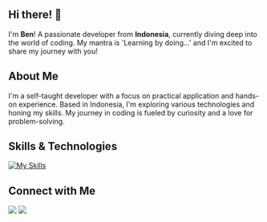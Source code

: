 <!--
**benedictusron/benedictusron** is a ✨ _special_ ✨ repository because its `README.md` (this file) appears on your GitHub profile.

Here are some ideas to get you started:

- 🔭 I’m currently working on ...
- 🌱 I’m currently learning ...
- 👯 I’m looking to collaborate on ...
- 🤔 I’m looking for help with ...
- 💬 Ask me about ...
- 📫 How to reach me: ...
- 😄 Pronouns: ...
- ⚡ Fun fact: ...
-->
<!-- ![Header](./image/header-banner.png) -->
## Hi there! 👋

I'm **Ben**! A passionate developer from **Indonesia**, currently diving deep into the world of coding. My mantra is 'Learning by doing...' and I'm excited to share my journey with you!

## About Me

I'm a self-taught developer with a focus on practical application and hands-on experience. Based in Indonesia, I'm exploring various technologies and honing my skills. My journey in coding is fueled by curiosity and a love for problem-solving.

## Skills & Technologies
[![My Skills](https://skillicons.dev/icons?i=html,css,js,docker,github,git,react,nodejs,bootstrap,tailwind,figma,mysql,wordpress)](https://skillicons.dev)



## Connect with Me
<a href="https://www.linkedin.com/in/benediktusronyagungk/">
<img src="https://img.shields.io/badge/LinkedIn-0077B5?style=for-the-badge&logo=linkedin&logoColor=white" /></a>


<a href="mailto:benediktusronyagungk@gmail.com">
<img src="https://img.shields.io/badge/Gmail-D14836?style=for-the-badge&logo=gmail&logoColor=white" /></a>


